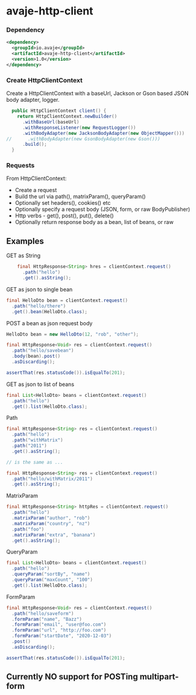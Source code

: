 # avaje-http-client


### Dependency

```xml
<dependency>
  <groupId>io.avaje</groupId>
  <artifactId>avaje-http-client</artifactId>
  <version>1.0</version>
</dependency>
```

### Create HttpClientContext

Create a HttpClientContext with a baseUrl, Jackson or Gson based JSON
 body adapter, logger.

```java
  public HttpClientContext client() {
    return HttpClientContext.newBuilder()
      .withBaseUrl(baseUrl)
      .withResponseListener(new RequestLogger())
      .withBodyAdapter(new JacksonBodyAdapter(new ObjectMapper()))
//      .withBodyAdapter(new GsonBodyAdapter(new Gson()))
      .build();
  }

```

### Requests

From HttpClientContext:
 - Create a request
 - Build the url via path(), matrixParam(), queryParam()
 - Optionally set headers(), cookies() etc
 - Optionally specify a request body (JSON, form, or raw BodyPublisher)
 - Http verbs - get(), post(), put(), delete()
 - Optionally return response body as a bean, list of beans, or raw

## Examples

GET as String
```java
    final HttpResponse<String> hres = clientContext.request()
      .path("hello")
      .get().asString();

```

GET as json to single bean
```java
final HelloDto bean = clientContext.request()
  .path("hello/there")
  .get().bean(HelloDto.class);
```

POST a bean as json request body
```java
HelloDto bean = new HelloDto(12, "rob", "other");

final HttpResponse<Void> res = clientContext.request()
  .path("hello/savebean")
  .body(bean).post()
  .asDiscarding();

assertThat(res.statusCode()).isEqualTo(201);

```

GET as json to list of beans
```java
final List<HelloDto> beans = clientContext.request()
  .path("hello")
  .get().list(HelloDto.class);
```

Path
```java
final HttpResponse<String> res = clientContext.request()
  .path("hello")
  .path("withMatrix")
  .path("2011")
  .get().asString();

// is the same as ...

final HttpResponse<String> res = clientContext.request()
  .path("hello/withMatrix/2011")
  .get().asString();
```

MatrixParam
```java
final HttpResponse<String> httpRes = clientContext.request()
  .path("hello")
  .matrixParam("author", "rob")
  .matrixParam("country", "nz")
  .path("foo")
  .matrixParam("extra", "banana")
  .get().asString();
```

QueryParam
```java
final List<HelloDto> beans = clientContext.request()
  .path("hello")
  .queryParam("sortBy", "name")
  .queryParam("maxCount", "100")
  .get().list(HelloDto.class);
```

FormParam
```java
final HttpResponse<Void> res = clientContext.request()
  .path("hello/saveform")
  .formParam("name", "Bazz")
  .formParam("email", "user@foo.com")
  .formParam("url", "http://foo.com")
  .formParam("startDate", "2020-12-03")
  .post()
  .asDiscarding();

assertThat(res.statusCode()).isEqualTo(201);
```

## Currently NO support for POSTing multipart-form
